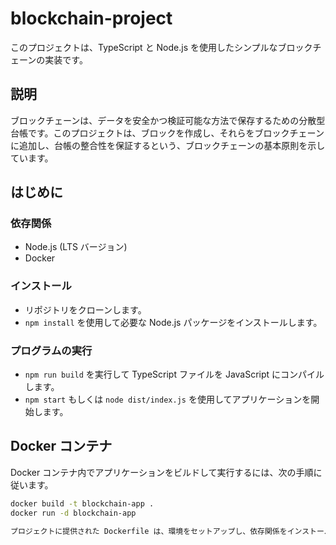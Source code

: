# blockchain-project

このプロジェクトは、TypeScript と Node.js を使用したシンプルなブロックチェーンの実装です。

## 説明

ブロックチェーンは、データを安全かつ検証可能な方法で保存するための分散型台帳です。このプロジェクトは、ブロックを作成し、それらをブロックチェーンに追加し、台帳の整合性を保証するという、ブロックチェーンの基本原則を示しています。

## はじめに

### 依存関係

- Node.js (LTS バージョン)
- Docker

### インストール

- リポジトリをクローンします。
- `npm install` を使用して必要な Node.js パッケージをインストールします。

### プログラムの実行

- `npm run build` を実行して TypeScript ファイルを JavaScript にコンパイルします。
- `npm start` もしくは `node dist/index.js` を使用してアプリケーションを開始します。

## Docker コンテナ

Docker コンテナ内でアプリケーションをビルドして実行するには、次の手順に従います。

```bash
docker build -t blockchain-app .
docker run -d blockchain-app

プロジェクトに提供された Dockerfile は、環境をセットアップし、依存関係をインストールし、TypeScript アプリケーションをコンパイルし、ブロックチェーンを開始します。